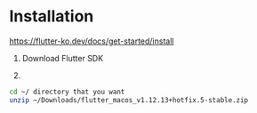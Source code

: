 # Installation

https://flutter-ko.dev/docs/get-started/install

1. Download Flutter SDK

2.

```zsh
cd ~/ directory that you want
unzip ~/Downloads/flutter_macos_v1.12.13+hotfix.5-stable.zip
```
